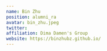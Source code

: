 ```yaml
---
name: Bin Zhu
position: alumni_ra
avatar: bin_zhu.jpeg
twitter:
affiliation: Dima Damen's Group
website: https://binzhubz.github.io/
---
```

